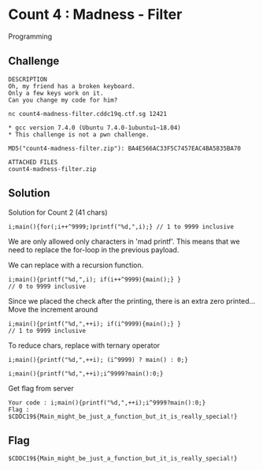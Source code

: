 # Count 4 : Madness - Filter
Programming

## Challenge 

	DESCRIPTION
	Oh, my friend has a broken keyboard.
	Only a few keys work on it.
	Can you change my code for him?

	nc count4-madness-filter.cddc19q.ctf.sg 12421

	* gcc version 7.4.0 (Ubuntu 7.4.0-1ubuntu1~18.04)
	* This challenge is not a pwn challenge.

	MD5("count4-madness-filter.zip"): BA4E566AC33F5C7457EAC4BA5835BA70

	ATTACHED FILES
	count4-madness-filter.zip

## Solution

Solution for Count 2 (41 chars)

	i;main(){for(;i++^9999;)printf("%d,",i);} // 1 to 9999 inclusive

We are only allowed only characters in 'mad printf'. This means that we need to replace the for-loop in the previous payload.

We can replace with a recursion function.

	i;main(){printf("%d,",i); if(i++^9999){main();} }
	// 0 to 9999 inclusive

Since we placed the check after the printing, there is an extra zero printed... Move the increment around

	i;main(){printf("%d,",++i); if(i^9999){main();} }
	// 1 to 9999 inclusive

To reduce chars, replace with ternary operator

	i;main(){printf("%d,",++i); (i^9999) ? main() : 0;}
	
	i;main(){printf("%d,",++i);i^9999?main():0;}

Get flag from server

	Your code : i;main(){printf("%d,",++i);i^9999?main():0;}
	Flag : $CDDC19${Main_might_be_just_a_function_but_it_is_really_special!}

## Flag

	$CDDC19${Main_might_be_just_a_function_but_it_is_really_special!}
